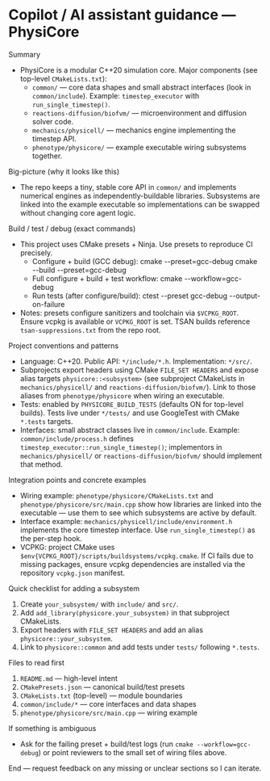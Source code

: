 <!--
These instructions are read by AI coding assistants to help them be productive in the
PhysiCore repository. Keep this file short and strictly actionable. Do not add
policy text or generic advice.
-->

# Copilot / AI assistant guidance — PhysiCore

Summary
- PhysiCore is a modular C++20 simulation core. Major components (see top-level
  `CMakeLists.txt`):
  - `common/` — core data shapes and small abstract interfaces (look in
    `common/include`). Example: `timestep_executor` with `run_single_timestep()`.
  - `reactions-diffusion/biofvm/` — microenvironment and diffusion solver code.
  - `mechanics/physicell/` — mechanics engine implementing the timestep API.
  - `phenotype/physicore/` — example executable wiring subsystems together.

Big-picture (why it looks like this)
- The repo keeps a tiny, stable core API in `common/` and implements numerical
  engines as independently-buildable libraries. Subsystems are linked into the
  example executable so implementations can be swapped without changing core
  agent logic.

Build / test / debug (exact commands)
- This project uses CMake presets + Ninja. Use presets to reproduce CI precisely.
  - Configure + build (GCC debug):
    cmake --preset=gcc-debug
    cmake --build --preset=gcc-debug
  - Full configure + build + test workflow:
    cmake --workflow=gcc-debug
  - Run tests (after configure/build):
    ctest --preset gcc-debug --output-on-failure
- Notes: presets configure sanitizers and toolchain via `$VCPKG_ROOT`. Ensure
  vcpkg is available or `VCPKG_ROOT` is set. TSAN builds reference
  `tsan-suppressions.txt` from the repo root.

Project conventions and patterns
- Language: C++20. Public API: `*/include/*.h`. Implementation: `*/src/`.
- Subprojects export headers using CMake `FILE_SET HEADERS` and expose alias
  targets `physicore::<subsystem>` (see subproject CMakeLists in
  `mechanics/physicell/` and `reactions-diffusion/biofvm/`). Link to those
  aliases from `phenotype/physicore` when wiring an executable.
- Tests: enabled by `PHYSICORE_BUILD_TESTS` (defaults ON for top-level builds).
  Tests live under `*/tests/` and use GoogleTest with CMake `*.tests` targets.
- Interfaces: small abstract classes live in `common/include`. Example:
  `common/include/process.h` defines `timestep_executor::run_single_timestep()`;
  implementors in `mechanics/physicell/` or `reactions-diffusion/biofvm/` should
  implement that method.

Integration points and concrete examples
- Wiring example: `phenotype/physicore/CMakeLists.txt` and
  `phenotype/physicore/src/main.cpp` show how libraries are linked into the
  executable — use them to see which subsystems are active by default.
- Interface example: `mechanics/physicell/include/environment.h` implements the
  core timestep interface. Use `run_single_timestep()` as the per-step hook.
- VCPKG: project CMake uses `$env{VCPKG_ROOT}/scripts/buildsystems/vcpkg.cmake`.
  If CI fails due to missing packages, ensure vcpkg dependencies are installed
  via the repository `vcpkg.json` manifest.

Quick checklist for adding a subsystem
1. Create `your_subsystem/` with `include/` and `src/`.
2. Add `add_library(physicore.your_subsystem)` in that subproject CMakeLists.
3. Export headers with `FILE_SET HEADERS` and add an alias `physicore::your_subsystem`.
4. Link to `physicore::common` and add tests under `tests/` following `*.tests`.

Files to read first
1. `README.md` — high-level intent
2. `CMakePresets.json` — canonical build/test presets
3. `CMakeLists.txt` (top-level) — module boundaries
4. `common/include/*` — core interfaces and data shapes
5. `phenotype/physicore/src/main.cpp` — wiring example

If something is ambiguous
- Ask for the failing preset + build/test logs (run `cmake --workflow=gcc-debug`)
  or point reviewers to the small set of wiring files above.

End — request feedback on any missing or unclear sections so I can iterate.
